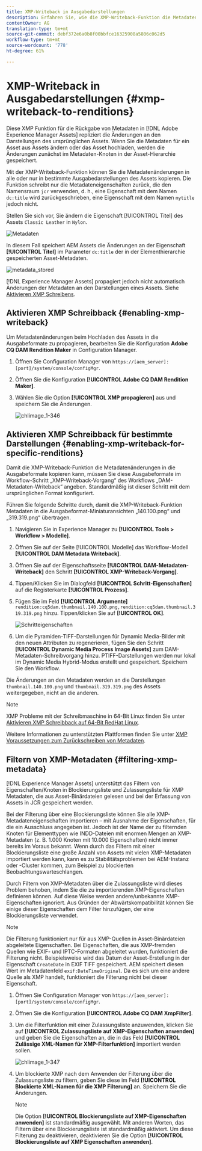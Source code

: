 ```yaml
---
title: XMP-Writeback in Ausgabedarstellungen
description: Erfahren Sie, wie die XMP-Writeback-Funktion die Metadaten für ein Asset an alle oder spezifische Ausgabeformate des Elements propagiert.
contentOwner: AG
translation-type: tm+mt
source-git-commit: debf372e6a0b8f00bbfce16325908a5806c062d5
workflow-type: tm+mt
source-wordcount: '778'
ht-degree: 61%

---
```



# XMP-Writeback in Ausgabedarstellungen {#xmp-writeback-to-renditions}

Diese XMP Funktion für die Rückgabe von Metadaten in [!DNL Adobe Experience Manager Assets] repliziert die Änderungen an den Darstellungen des ursprünglichen Assets. Wenn Sie die Metadaten für ein Asset aus Assets ändern oder das Asset hochladen, werden die Änderungen zunächst im Metadaten-Knoten in der Asset-Hierarchie gespeichert.

Mit der XMP-Writeback-Funktion können Sie die Metadatenänderungen in alle oder nur in bestimmte Ausgabedarstellungen des Assets kopieren. Die Funktion schreibt nur die Metadateneigenschaften zurück, die den Namensraum `jcr` verwenden, d. h., eine Eigenschaft mit dem Namen `dc:title` wird zurückgeschrieben, eine Eigenschaft mit dem Namen `mytitle` jedoch nicht.

Stellen Sie sich vor, Sie ändern die Eigenschaft [!UICONTROL Titel] des Assets `Classic Leather` in `Nylon`.

![Metadaten](assets/metadata.png)

In diesem Fall speichert AEM Assets die Änderungen an der Eigenschaft **[!UICONTROL Titel]** im Parameter `dc:title` der in der Elementhierarchie gespeicherten Asset-Metadaten.

![metadata_stored](assets/metadata_stored.png)

[!DNL Experience Manager Assets] propagiert jedoch nicht automatisch Änderungen der Metadaten an den Darstellungen eines Assets. Siehe [Aktivieren XMP Schreibens](#enabling-xmp-writeback).

## Aktivieren XMP Schreibback {#enabling-xmp-writeback}

Um Metadatenänderungen beim Hochladen des Assets in die Ausgabeformate zu propagieren, bearbeiten Sie die Konfiguration **Adobe CQ DAM Rendition Maker** in Configuration Manager.

1. Öffnen Sie Configuration Manager von `https://[aem_server]:[port]/system/console/configMgr`.
1. Öffnen Sie die Konfiguration **[!UICONTROL Adobe CQ DAM Rendition Maker]**.
1. Wählen Sie die Option **[!UICONTROL XMP propagieren]** aus und speichern Sie die Änderungen.

   ![chlimage_1-346](assets/chlimage_1-346.png)

## Aktivieren XMP Schreibback für bestimmte Darstellungen {#enabling-xmp-writeback-for-specific-renditions}

Damit die XMP-Writeback-Funktion die Metadatenänderungen in die Ausgabeformate kopieren kann, müssen Sie diese Ausgabeformate im Workflow-Schritt „XMP-Writeback-Vorgang“ des Workflows „DAM-Metadaten-Writeback“ angeben. Standardmäßig ist dieser Schritt mit dem ursprünglichen Format konfiguriert.

Führen Sie folgende Schritte durch, damit die XMP-Writeback-Funktion Metadaten in die Ausgabeformat-Miniaturansichten „140.100.png“ und „319.319.png“ übertragen.

1. Navigieren Sie in Experience Manager zu **[!UICONTROL Tools > Workflow > Modelle]**.
1. Öffnen Sie auf der Seite [!UICONTROL Modelle] das Workflow-Modell **[!UICONTROL DAM Metadata Writeback]**.
1. Öffnen Sie auf der Eigenschaftsseite **[!UICONTROL DAM-Metadaten-Writeback]** den Schritt **[!UICONTROL XMP-Writeback-Vorgang]**.
1.  Tippen/Klicken Sie im Dialogfeld **[!UICONTROL Schritt-Eigenschaften]** auf die Registerkarte **[!UICONTROL Prozess]**.
1. Fügen Sie im Feld **[!UICONTROL Argumente]** `rendition:cq5dam.thumbnail.140.100.png,rendition:cq5dam.thumbnail.319.319.png` hinzu. Tippen/klicken Sie auf **[!UICONTROL OK]**.

   ![Schritteigenschaften](assets/step_properties.png)

1. Um die Pyramiden-TIFF-Darstellungen für Dynamic Media-Bilder mit den neuen Attributen zu regenerieren, fügen Sie den Schritt **[!UICONTROL Dynamic Media Process Image Assets]** zum DAM-Metadaten-Schreibvorgang hinzu.
PTIFF-Darstellungen werden nur lokal im Dynamic Media Hybrid-Modus erstellt und gespeichert. Speichern Sie den Workflow.

Die Änderungen an den Metadaten werden an die Darstellungen `thumbnail.140.100.png` und `thumbnail.319.319.png` des Assets weitergegeben, nicht an die anderen.

>[!NOTE]
>
>XMP Probleme mit der Schreibmaschine in 64-Bit Linux finden Sie unter [Aktivieren XMP Schreibback auf 64-Bit RedHat Linux](https://helpx.adobe.com/experience-manager/kb/enable-xmp-write-back-64-bit-redhat.html).
>
>Weitere Informationen zu unterstützten Plattformen finden Sie unter [XMP Voraussetzungen zum Zurückschreiben von Metadaten](/help/sites-deploying/technical-requirements.md#requirements-for-aem-assets-xmp-metadata-write-back).

## Filtern von XMP-Metadaten {#filtering-xmp-metadata}

[!DNL Experience Manager Assets] unterstützt das Filtern von Eigenschaften/Knoten in Blockierungsliste und Zulassungsliste für XMP Metadaten, die aus Asset-Binärdateien gelesen und bei der Erfassung von Assets in JCR gespeichert werden.

Bei der Filterung über eine Blockierungsliste können Sie alle XMP-Metadateneigenschaften importieren – mit Ausnahme der Eigenschaften, für die ein Ausschluss angegeben ist. Jedoch ist der Name der zu filternden Knoten für Elementtypen wie INDD-Dateien mit enormen Mengen an XMP-Metadaten (z. B. 1.000 Knoten mit 10.000 Eigenschaften) nicht immer bereits im Voraus bekannt. Wenn durch das Filtern mit einer Blockierungsliste eine große Anzahl von Assets mit vielen XMP-Metadaten importiert werden kann, kann es zu Stabilitätsproblemen bei AEM-Instanz oder -Cluster kommen, zum Beispiel zu blockierten Beobachtungswarteschlangen.

Durch Filtern von XMP-Metadaten über die Zulassungsliste wird dieses Problem behoben, indem Sie die zu importierenden XMP-Eigenschaften definieren können. Auf diese Weise werden andere/unbekannte XMP-Eigenschaften ignoriert. Aus Gründen der Abwärtskompatibilität können Sie einige dieser Eigenschaften dem Filter hinzufügen, der eine Blockierungsliste verwendet.

>[!NOTE]
>
>Die Filterung funktioniert nur für aus XMP-Quellen in Asset-Binärdateien abgeleitete Eigenschaften. Bei Eigenschaften, die aus XMP-fremden Quellen wie EXIF- und IPTC-Formaten abgeleitet wurden, funktioniert die Filterung nicht. Beispielsweise wird das Datum der Asset-Erstellung in der Eigenschaft `CreateDate` in EXIF TIFF gespeichert. AEM speichert diesen Wert im Metadatenfeld `exif:DateTimeOriginal`. Da es sich um eine andere Quelle als XMP handelt, funktioniert die Filterung nicht bei dieser Eigenschaft.

1. Öffnen Sie Configuration Manager von `https://[aem_server]:[port]/system/console/configMgr`.
1. Öffnen Sie die Konfiguration **[!UICONTROL Adobe CQ DAM XmpFilter]**.
1. Um die Filterfunktion mit einer Zulassungsliste anzuwenden, klicken Sie auf **[!UICONTROL Zulassungsliste auf XMP-Eigenschaften anwenden]** und geben Sie die Eigenschaften an, die in das Feld **[!UICONTROL Zulässige XML-Namen für XMP-Filterfunktion]** importiert werden sollen.

   ![chlimage_1-347](assets/chlimage_1-347.png)

1. Um blockierte XMP nach dem Anwenden der Filterung über die Zulassungsliste zu filtern, geben Sie diese im Feld **[!UICONTROL Blockierte XML-Namen für die XMP Filterung]** an. Speichern Sie die Änderungen.

   >[!NOTE]
   >
   >Die Option **[!UICONTROL Blockierungsliste auf XMP-Eigenschaften anwenden]** ist standardmäßig ausgewählt. Mit anderen Worten, das Filtern über eine Blockierungsliste ist standardmäßig aktiviert. Um diese Filterung zu deaktivieren, deaktivieren Sie die Option **[!UICONTROL Blockierungsliste auf XMP Eigenschaften anwenden]**.
